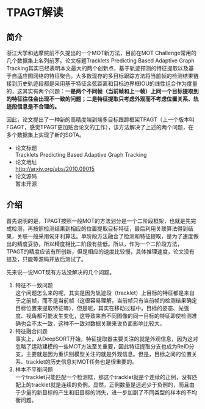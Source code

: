 # TPAGT解读

## 简介

浙江大学和达摩院前不久提出的一个MOT新方法，目前在MOT Challenge常用的几个数据集上名列前茅。论文标题Tracklets Predicting Based Adaptive Graph Tracking其实已经表明本文最大的两个创新点，基于轨迹预测的特征提取以及基于自适应图网络的特征聚合。大多数现存的多目标跟踪方法将当前帧的检测结果链接到历史轨迹段都是采用基于特征余弦距离和目标边界框IOU的线性组合作为度量的，这其实有两个问题：**一是两个不同帧（当前帧和上一帧）上同一个目标提取到的特征往往会出现不一致的问题；二是特征提取只考虑外观而不考虑位置关系、轨迹段信息是不合理的。**

因此，论文提出了一种新的高精度端到端多目标跟踪框架TPAGT（上一个版本叫FGAGT，感觉TPAGT更加贴合论文的工作），该方法解决了上述的两个问题，在多个数据集上实现了新的SOTA。

- 论文标题<br>
    Tracklets Predicting Based Adaptive Graph Tracking
- 论文地址<br>
    http://arxiv.org/abs/2010.09015
- 论文源码<br>
    暂未开源

## 介绍
首先说明的是，TPAGT按照一般MOT的方法划分是一个二阶段框架，也就是先完成检测，再按照检测结果到相应的位置提取目标特征，最后利用关联算法得到结果，关联一般采用匈牙利算法。单阶段方法融合了检测和特征提取，是为了速度做出的精度妥协，所以精度相比二阶段有些低。所以，作为一个二阶段方法，TPAGT的精度应该有所创新，但是相应的速度比较慢，具体推理速度，论文没有提及，只能等源码开放后测试了。

先来说一说MOT现有方法没解决的几个问题。
1. 特征不一致问题<br>
这个问题怎么来的呢，其实是因为轨迹段（tracklet）上目标的特征都是来自于之前帧，而不是当前帧（这很容易理解，当前帧只有当前帧的检测结果确定目标位置来提取特征嘛），但是呢，其实在移动过程中，目标的姿态、光强度、视角都可能发生变化，这导致来自不同图像的同一目标的特征即使检测准确也会不太一致，这种不一致对数据关联来说负面影响比较大。
2. 特征融合问题<br>
事实上，从DeepSORT开始，特征提取器主要关注的就是外观信息，因为这对忽略了运动建模的一些MOT方法至关重要，因此特征提取分支也成为ReID分支，主要就是因为重识别模型关注的就是外观信息。但是，目标之间的位置关系、tracklet的历史信息对MOT任务也是很重要的。
3. 样本不平衡问题<br>
一个tracklet只能匹配一个检测框，那这个tracklet就是个连续的正例，没有匹配上的tracklet就是连续的负例。显然，正例数量是远远少于负例的，而且由于少量的新目标的产生和旧目标的消失，进一步加剧了不同类型的样本的不均衡问题。
